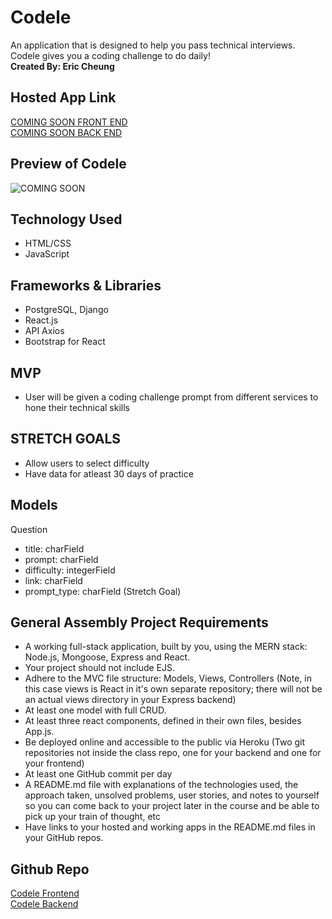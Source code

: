# Codele

An application that is designed to help you pass technical interviews. Codele gives you a coding challenge to do daily!\
**Created By: Eric Cheung**

## Hosted App Link

[COMING SOON FRONT END]()\
[COMING SOON BACK END]()

## Preview of Codele

![COMING SOON]()

## Technology Used

- HTML/CSS
- JavaScript

## Frameworks & Libraries

- PostgreSQL, Django
- React.js
- API Axios
- Bootstrap for React

## MVP

- User will be given a coding challenge prompt from different services to hone their technical skills

## STRETCH GOALS
- Allow users to select difficulty
- Have data for atleast 30 days of practice

## Models

Question

- title: charField
- prompt: charField
- difficulty: integerField
- link: charField
- prompt_type: charField (Stretch Goal)

## General Assembly Project Requirements

- A working full-stack application, built by you, using the MERN stack: Node.js, Mongoose, Express and React.
- Your project should not include EJS.
- Adhere to the MVC file structure: Models, Views, Controllers (Note, in this case views is React in it's own separate repository; there will not be an actual views directory in your Express backend)
- At least one model with full CRUD.
- At least three react components, defined in their own files, besides App.js.
- Be deployed online and accessible to the public via Heroku (Two git repositories not inside the class repo, one for your backend and one for your frontend)
- At least one GitHub commit per day
- A README.md file with explanations of the technologies used, the approach taken, unsolved problems, user stories, and notes to yourself so you can come back to your project later in the course and be able to pick up your train of thought, etc
- Have links to your hosted and working apps in the README.md files in your GitHub repos.

## Github Repo

[Codele Frontend](https://github.com/ercheung3/codele)\
[Codele Backend](https://github.com/ercheung3/codele-backend/)
